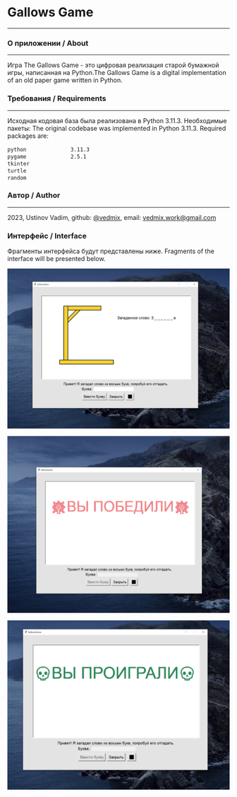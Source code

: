# Gallows Game
---
### О приложении / About
---
Игра The Gallows Game - это цифровая реализация старой бумажной игры, написанная на Python.The Gallows Game is a digital implementation of an old paper game written in Python.
### Требования / Requirements
---
Исходная кодовая база была реализована в Python 3.11.3. Необходимые пакеты: The original codebase was implemented in Python 3.11.3. Required packages are:
```
python              3.11.3
pygame              2.5.1
tkinter             
turtle
random
```
### Автор / Author
---
2023, Ustinov Vadim, github: [@vedmix](https://github.com/Vedmix), email: [vedmix.work@gmail.com](vedmix.work@gmail.com)
### Интерфейс / Interface
Фрагменты интерфейса будут представлены ниже. Fragments of the interface will be presented below.

![](https://github.com/Vedmix/GallowsGame/blob/main/1.PNG)

![](https://github.com/Vedmix/GallowsGame/blob/main/3.PNG)

![](https://github.com/Vedmix/GallowsGame/blob/main/2.PNG)
